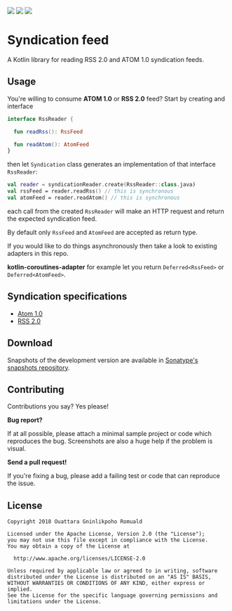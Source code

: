 [![](https://img.shields.io/badge/code--style-square-green.svg)](https://github.com/square/java-code-styles)
[![](https://img.shields.io/maven-central/v/com.ouattararomuald/syndication.svg)](https://search.maven.org/search?q=g:com.ouattararomuald%20a:syndication)
[![](https://img.shields.io/nexus/s/https/oss.sonatype.org/com.ouattararomuald/syndication.svg)](https://oss.sonatype.org/content/repositories/snapshots/)

# Syndication feed

A Kotlin library for reading RSS 2.0 and ATOM 1.0 syndication feeds.

## Usage

You're willing to consume **ATOM 1.0** or **RSS 2.0** feed? Start by creating and interface

```kotlin
interface RssReader {

  fun readRss(): RssFeed

  fun readAtom(): AtomFeed
}
```

then let `Syndication` class generates an implementation of that interface `RssReader`:

```kotlin
val reader = syndicationReader.create(RssReader::class.java)
val rssFeed = reader.readRss() // this is synchronous
val atomFeed = reader.readAtom() // this is synchronous
```

each call from the created `RssReader` will make an HTTP request and return the expected syndication feed.

By default only `RssFeed` and `AtomFeed` are accepted as return type.

If you would like to do things asynchronously then take a look to existing adapters in this repo.

**kotlin-coroutines-adapter** for example let you return `Deferred<RssFeed>` or `Deferred<AtomFeed>`.

## Syndication specifications

- [Atom 1.0](https://www.ietf.org/rfc/rfc4287)
- [RSS 2.0](http://www.rssboard.org/rss-specification)

## Download

Snapshots of the development version are available in [Sonatype's snapshots repository](https://oss.sonatype.org/content/repositories/snapshots/).

## Contributing

Contributions you say? Yes please!

**Bug report?**

If at all possible, please attach a minimal sample project or code which reproduces the bug.
Screenshots are also a huge help if the problem is visual.

**Send a pull request!**

If you're fixing a bug, please add a failing test or code that can reproduce the issue.

## License

```
Copyright 2018 Ouattara Gninlikpoho Romuald

Licensed under the Apache License, Version 2.0 (the "License");
you may not use this file except in compliance with the License.
You may obtain a copy of the License at

  http://www.apache.org/licenses/LICENSE-2.0

Unless required by applicable law or agreed to in writing, software
distributed under the License is distributed on an "AS IS" BASIS,
WITHOUT WARRANTIES OR CONDITIONS OF ANY KIND, either express or implied.
See the License for the specific language governing permissions and
limitations under the License.
```